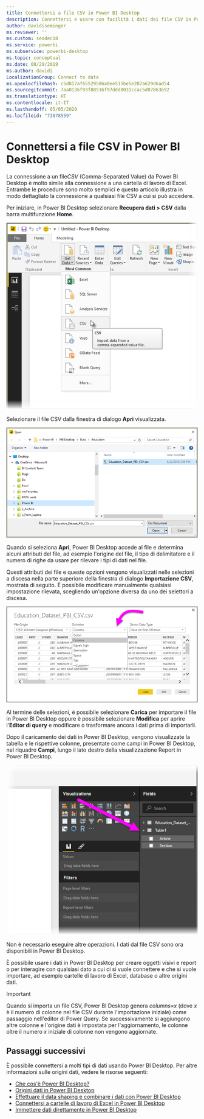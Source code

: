 ```yaml
---
title: Connettersi a file CSV in Power BI Desktop
description: Connettersi e usare con facilità i dati dei file CSV in Power BI Desktop
author: davidiseminger
ms.reviewer: ''
ms.custom: seodec18
ms.service: powerbi
ms.subservice: powerbi-desktop
ms.topic: conceptual
ms.date: 08/29/2019
ms.author: davidi
LocalizationGroup: Connect to data
ms.openlocfilehash: c5d817af65529506a0ee515be5e287a629d6ad54
ms.sourcegitcommit: 7aa0136f93f88516f97ddd8031ccac5d07863b92
ms.translationtype: HT
ms.contentlocale: it-IT
ms.lasthandoff: 05/05/2020
ms.locfileid: "73878559"
---
```

# <a name="connect-to-csv-files-in-power-bi-desktop"></a>Connettersi a file CSV in Power BI Desktop
La connessione a un file*CSV* (Comma-Separated Value) da Power BI Desktop è molto simile alla connessione a una cartella di lavoro di Excel. Entrambe le procedure sono molto semplici e questo articolo illustra in modo dettagliato la connessione a qualsiasi file CSV a cui si può accedere.

Per iniziare, in Power BI Desktop selezionare **Recupera dati > CSV** dalla barra multifunzione **Home**.

![](media/desktop-connect-csv/connect-to-csv_1.png)

Selezionare il file CSV dalla finestra di dialogo **Apri** visualizzata.

![](media/desktop-connect-csv/connect-to-csv_2.png)

Quando si seleziona **Apri**, Power BI Desktop accede al file e determina alcuni attributi del file, ad esempio l'origine del file, il tipo di delimitatore e il numero di righe da usare per rilevare i tipi di dati nel file.

Questi attributi dei file e queste opzioni vengono visualizzati nelle selezioni a discesa nella parte superiore della finestra di dialogo **Importazione CSV**, mostrata di seguito. È possibile modificare manualmente qualsiasi impostazione rilevata, scegliendo un'opzione diversa da uno dei selettori a discesa.

![](media/desktop-connect-csv/connect-to-csv_3.png)

Al termine delle selezioni, è possibile selezionare **Carica** per importare il file in Power BI Desktop oppure è possibile selezionare **Modifica** per aprire l'**Editor di query** e modificare o trasformare ancora i dati prima di importarli.

Dopo il caricamento dei dati in Power BI Desktop, vengono visualizzate la tabella e le rispettive colonne, presentate come campi in Power BI Desktop, nel riquadro **Campi**, lungo il lato destro della visualizzazione Report in Power BI Desktop.

![](media/desktop-connect-csv/connect-to-csv_4.png)

Non è necessario eseguire altre operazioni. I dati dal file CSV sono ora disponibili in Power BI Desktop.

È possibile usare i dati in Power BI Desktop per creare oggetti visivi e report o per interagire con qualsiasi dato a cui ci si vuole connettere e che si vuole importare, ad esempio cartelle di lavoro di Excel, database o altre origini dati.

> [!IMPORTANT]
> Quando si importa un file CSV, Power BI Desktop genera *columns=x* (dove *x* è il numero di colonne nel file CSV durante l'importazione iniziale) come passaggio nell'editor di Power Query. Se successivamente si aggiungono altre colonne e l'origine dati è impostata per l'aggiornamento, le colonne oltre il numero *x* iniziale di colonne non vengono aggiornate. 


## <a name="next-steps"></a>Passaggi successivi
È possibile connettersi a molti tipi di dati usando Power BI Desktop. Per altre informazioni sulle origini dati, vedere le risorse seguenti:

* [Che cos'è Power BI Desktop?](desktop-what-is-desktop.md)
* [Origini dati in Power BI Desktop](desktop-data-sources.md)
* [Effettuare il data shaping e combinare i dati con Power BI Desktop](desktop-shape-and-combine-data.md)
* [Connettersi a cartelle di lavoro di Excel in Power BI Desktop](desktop-connect-excel.md)   
* [Immettere dati direttamente in Power BI Desktop](desktop-enter-data-directly-into-desktop.md)   

